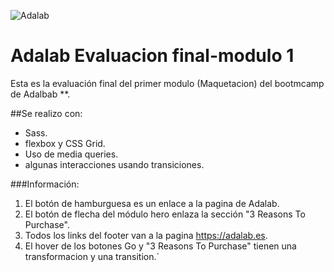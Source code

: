 ![Adalab](https://beta.adalab.es/resources/images/adalab-logo-155x61-bg-white.png)

# Adalab Evaluacion final-modulo 1
Esta es la evaluación final del primer modulo (Maquetacion) del bootmcamp de Adalbab **.


##Se realizo con:

- Sass.
- flexbox y CSS Grid.
- Uso de media queries.
- algunas interacciones usando transiciones.

###Información:

1. El botón de hamburguesa es un enlace a la pagina de Adalab.
1. El botón de flecha del módulo hero enlaza la sección "3 Reasons To Purchase".
1. Todos los links del footer van a la pagina  https://adalab.es.
1. El hover de los botones Go y  "3 Reasons To Purchase" tienen una transformacion y una transition.`

